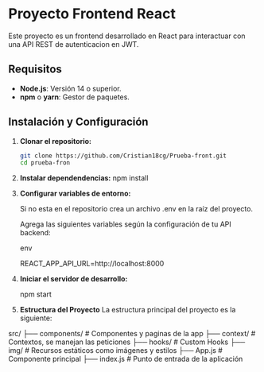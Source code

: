 # Proyecto Frontend React

Este proyecto es un frontend desarrollado en React para interactuar con una API REST de autenticacion en JWT.

## Requisitos

- **Node.js**: Versión 14 o superior.
- **npm** o **yarn**: Gestor de paquetes.

## Instalación y Configuración

1. **Clonar el repositorio:**
   ```bash
   git clone https://github.com/Cristian18cg/Prueba-front.git
   cd prueba-fron

2. **Instalar dependendencias:**
    npm install
    
3. **Configurar variables de entorno:**

    Si no esta en el repositorio crea un archivo .env en la raíz del proyecto.

    Agrega las siguientes variables según la configuración de tu API backend:

    env

    REACT_APP_API_URL=http://localhost:8000

4. **Iniciar el servidor de desarrollo:**

    npm start   

5. **Estructura del Proyecto**
La estructura principal del proyecto es la siguiente:

src/
├── components/       # Componentes y paginas de la app
├── context/          # Contextos, se manejan las peticiones 
├── hooks/            # Custom Hooks 
├── img/              # Recursos estáticos como imágenes y estilos
├── App.js            # Componente principal
├── index.js          # Punto de entrada de la aplicación    